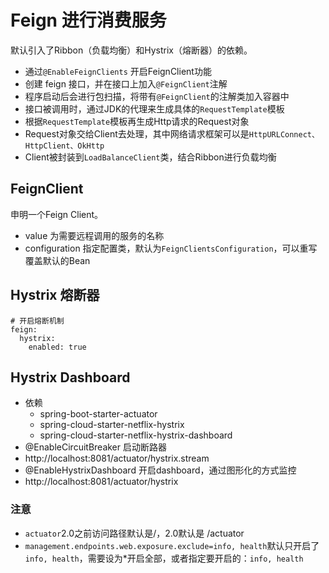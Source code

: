 # Feign 进行消费服务
默认引入了Ribbon（负载均衡）和Hystrix（熔断器）的依赖。
* 通过`@EnableFeignClients` 开启FeignClient功能
* 创建 feign 接口，并在接口上加入`@FeignClient`注解
* 程序启动后会进行包扫描，将带有`@FeignClient`的注解类加入容器中
* 接口被调用时，通过JDK的代理来生成具体的`RequestTemplate`模板
* 根据`RequestTemplate`模板再生成Http请求的Request对象
* Request对象交给Client去处理，其中网络请求框架可以是`HttpURLConnect、HttpClient、OkHttp`
* Client被封装到`LoadBalanceClient`类，结合Ribbon进行负载均衡

## FeignClient
申明一个Feign Client。
* value 为需要远程调用的服务的名称
* configuration 指定配置类，默认为`FeignClientsConfiguration`，可以重写覆盖默认的Bean

## Hystrix 熔断器
```
# 开启熔断机制
feign:
  hystrix:
    enabled: true
```
## Hystrix Dashboard
* 依赖
    * spring-boot-starter-actuator
    * spring-cloud-starter-netflix-hystrix
    * spring-cloud-starter-netflix-hystrix-dashboard
* @EnableCircuitBreaker  启动断路器
* http://localhost:8081/actuator/hystrix.stream
* @EnableHystrixDashboard  开启dashboard，通过图形化的方式监控
* http://localhost:8081/actuator/hystrix
### 注意
* `actuator`2.0之前访问路径默认是/，2.0默认是 /actuator
* `management.endpoints.web.exposure.exclude=info, health`默认只开启了`info, health`，需要设为*开启全部，或者指定要开启的：`info, health`






